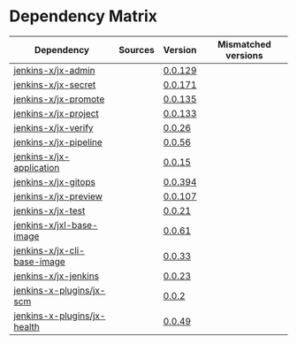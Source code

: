 # Dependency Matrix

Dependency | Sources | Version | Mismatched versions
---------- | ------- | ------- | -------------------
[jenkins-x/jx-admin](https://github.com/jenkins-x/jx-admin) |  | [0.0.129](https://github.com/jenkins-x/jx-admin/releases/tag/v0.0.129) | 
[jenkins-x/jx-secret](https://github.com/jenkins-x/jx-secret.git) |  | [0.0.171](https://github.com/jenkins-x/jx-secret/releases/tag/v0.0.171) | 
[jenkins-x/jx-promote](https://github.com/jenkins-x/jx-promote.git) |  | [0.0.135](https://github.com/jenkins-x/jx-promote/releases/tag/v0.0.135) | 
[jenkins-x/jx-project](https://github.com/jenkins-x/jx-project) |  | [0.0.133](https://github.com/jenkins-x/jx-project/releases/tag/v0.0.133) | 
[jenkins-x/jx-verify](https://github.com/jenkins-x/jx-verify) |  | [0.0.26](https://github.com/jenkins-x/jx-verify/releases/tag/v0.0.26) | 
[jenkins-x/jx-pipeline](https://github.com/jenkins-x/jx-pipeline.git) |  | [0.0.56](https://github.com/jenkins-x/jx-pipeline/releases/tag/v0.0.56) | 
[jenkins-x/jx-application](https://github.com/jenkins-x/jx-application.git) |  | [0.0.15](https://github.com/jenkins-x/jx-application/releases/tag/v0.0.15) | 
[jenkins-x/jx-gitops](https://github.com/jenkins-x/jx-gitops.git) |  | [0.0.394](https://github.com/jenkins-x/jx-gitops/releases/tag/v0.0.394) | 
[jenkins-x/jx-preview](https://github.com/jenkins-x/jx-preview.git) |  | [0.0.107](https://github.com/jenkins-x/jx-preview/releases/tag/v0.0.107) | 
[jenkins-x/jx-test](https://github.com/jenkins-x/jx-test.git) |  | [0.0.21](https://github.com/jenkins-x/jx-test/releases/tag/v0.0.21) | 
[jenkins-x/jxl-base-image](https://github.com/jenkins-x/jxl-base-image) |  | [0.0.61]() | 
[jenkins-x/jx-cli-base-image](https://github.com/jenkins-x/jx-cli-base-image) |  | [0.0.33]() | 
[jenkins-x/jx-jenkins](https://github.com/jenkins-x/jx-jenkins.git) |  | [0.0.23](https://github.com/jenkins-x/jx-jenkins/releases/tag/v0.0.23) | 
[jenkins-x-plugins/jx-scm](https://github.com/jenkins-x-plugins/jx-scm) |  | [0.0.2](https://github.com/jenkins-x-plugins/jx-scm/releases/tag/v0.0.2) | 
[jenkins-x-plugins/jx-health](https://github.com/jenkins-x-plugins/jx-health) |  | [0.0.49](https://github.com/jenkins-x-plugins/jx-health/releases/tag/v0.0.49) | 
